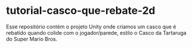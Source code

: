 # tutorial-casco-que-rebate-2d
Esse repositório contém o projeto Unity onde criamos um casco que é rebatido quando colide com o jogador/parede, estilo o Casco da Tartaruga do Super Mario Bros.
